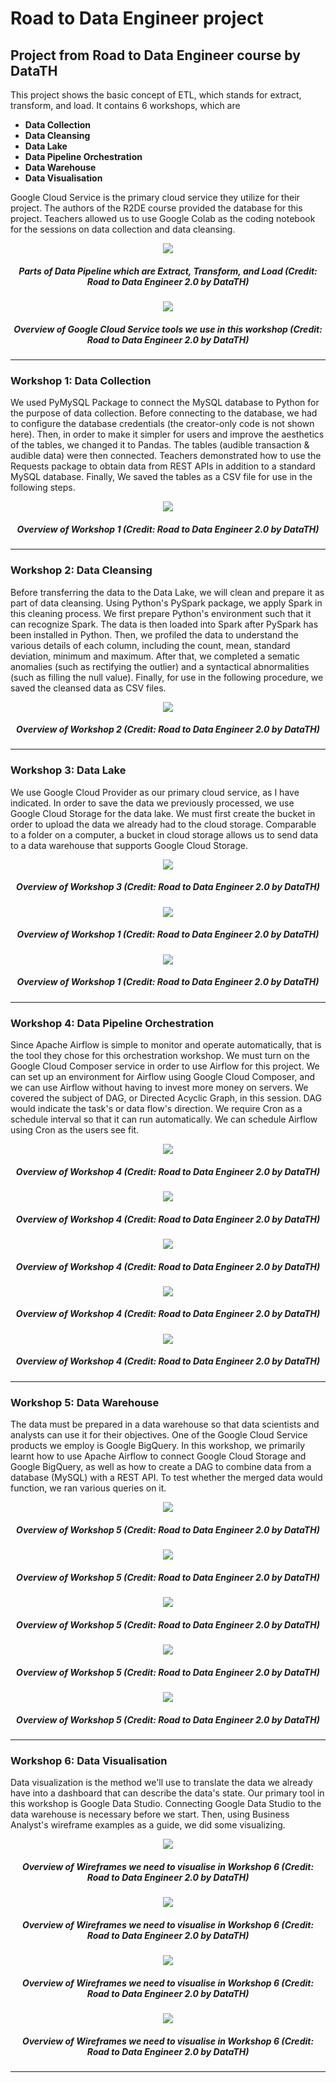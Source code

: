 # Road to Data Engineer project
## Project from Road to Data Engineer course by DataTH


This project shows the basic concept of ETL, which stands for extract, transform, and load. It contains 6 workshops, which are

* **Data Collection**
* **Data Cleansing**
* **Data Lake**
* **Data Pipeline Orchestration**
* **Data Warehouse**
* **Data Visualisation**


Google Cloud Service is the primary cloud service they utilize for their project. The authors of the R2DE course provided the database for this project. Teachers allowed us to use Google Colab as the coding notebook for the sessions on data collection and data cleansing.

<p align="center">
<img src="https://github.com/ChayaNiyom/road-2-data-engineer-prj/blob/main/ETL.jpg"/>
</p>

<h5 align="center"> Parts of Data Pipeline which are Extract, Transform, and Load (Credit: Road to Data Engineer 2.0 by DataTH) </h5>

<p align="center">
<img src="https://github.com/ChayaNiyom/road-2-data-engineer-prj/blob/main/Overall_Workshop.jpg"/>
</p>

<h5 align="center"> Overview of Google Cloud Service tools we use in this workshop (Credit: Road to Data Engineer 2.0 by DataTH) </h5>

---

### Workshop 1: Data Collection
We used PyMySQL Package to connect the MySQL database to Python for the purpose of data collection. Before connecting to the database, we had to configure the database credentials (the creator-only code is not shown here).
Then, in order to make it simpler for users and improve the aesthetics of the tables, we changed it to Pandas. The tables (audible transaction & audible data) were then connected.
Teachers demonstrated how to use the Requests package to obtain data from REST APIs in addition to a standard MySQL database.
Finally, We saved the tables as a CSV file for use in the following steps.

<p align="center">
<img src="https://github.com/ChayaNiyom/road-2-data-engineer-prj/blob/main/Workshop1_Description.jpg"/>
</p>

<h5 align="center"> Overview of Workshop 1 (Credit: Road to Data Engineer 2.0 by DataTH) </h5>


---

### Workshop 2: Data Cleansing
Before transferring the data to the Data Lake, we will clean and prepare it as part of data cleansing. Using Python's PySpark package, we apply Spark in this cleaning process.
We first prepare Python's environment such that it can recognize Spark. The data is then loaded into Spark after PySpark has been installed in Python. Then, we profiled the data to understand the various details of each column, including the count, mean, standard deviation, minimum and maximum. After that, we completed a sematic anomalies (such as rectifying the outlier) and a syntactical abnormalities (such as filling the null value). Finally, for use in the following procedure, we saved the cleansed data as CSV files.

<p align="center">
<img src="https://github.com/ChayaNiyom/road-2-data-engineer-prj/blob/main/Workshop2_Description.jpg"/>
</p>

<h5 align="center"> Overview of Workshop 2 (Credit: Road to Data Engineer 2.0 by DataTH) </h5>

---

### Workshop 3: Data Lake
We use Google Cloud Provider as our primary cloud service, as I have indicated. In order to save the data we previously processed, we use Google Cloud Storage for the data lake. 
We must first create the bucket in order to upload the data we already had to the cloud storage. Comparable to a folder on a computer, a bucket in cloud storage allows us to send data to a data warehouse that supports Google Cloud Storage.

<p align="center">
<img src="https://github.com/ChayaNiyom/road-2-data-engineer-prj/blob/main/Workshop3_Description.jpg"/>
</p>

<h5 align="center"> Overview of Workshop 3 (Credit: Road to Data Engineer 2.0 by DataTH) </h5>

<p align="center">
<img src="https://github.com/ChayaNiyom/road-2-data-engineer-prj/blob/main/Workshop3_GUI.png"/>
</p>

<h5 align="center"> Overview of Workshop 1 (Credit: Road to Data Engineer 2.0 by DataTH) </h5>

<p align="center">
<img src="https://github.com/ChayaNiyom/road-2-data-engineer-prj/blob/main/Workshop3_CreateBucket.png"/>
</p>

<h5 align="center"> Overview of Workshop 1 (Credit: Road to Data Engineer 2.0 by DataTH) </h5>

---

### Workshop 4: Data Pipeline Orchestration
Since Apache Airflow is simple to monitor and operate automatically, that is the tool they chose for this orchestration workshop. We must turn on the Google Cloud Composer service in order to use Airflow for this project. We can set up an environment for Airflow using Google Cloud Composer, and we can use Airflow without having to invest more money on servers. We covered the subject of DAG, or Directed Acyclic Graph, in this session. DAG would indicate the task's or data flow's direction. We require Cron as a schedule interval so that it can run automatically. We can schedule Airflow using Cron as the users see fit.

<p align="center">
<img src="https://github.com/ChayaNiyom/road-2-data-engineer-prj/blob/main/Workshop4_Description.jpg"/>
</p>

<h5 align="center"> Overview of Workshop 4 (Credit: Road to Data Engineer 2.0 by DataTH) </h5>

<p align="center">
<img src="https://github.com/ChayaNiyom/road-2-data-engineer-prj/blob/main/Workshop4_Composer.png"/>
</p>

<h5 align="center"> Overview of Workshop 4 (Credit: Road to Data Engineer 2.0 by DataTH) </h5>

<p align="center">
<img src="https://github.com/ChayaNiyom/road-2-data-engineer-prj/blob/main/Workshop4_AirflowGUI.png"/>
</p>

<h5 align="center"> Overview of Workshop 4 (Credit: Road to Data Engineer 2.0 by DataTH) </h5>

<p align="center">
<img src="https://github.com/ChayaNiyom/road-2-data-engineer-prj/blob/main/Workshop4_DAG.png"/>
</p>

<h5 align="center"> Overview of Workshop 4 (Credit: Road to Data Engineer 2.0 by DataTH) </h5>

<p align="center">
<img src="https://github.com/ChayaNiyom/road-2-data-engineer-prj/blob/main/Workshop4_DAG_Code.png"/>
</p>

<h5 align="center"> Overview of Workshop 4 (Credit: Road to Data Engineer 2.0 by DataTH) </h5>

---

### Workshop 5: Data Warehouse
The data must be prepared in a data warehouse so that data scientists and analysts can use it for their objectives. One of the Google Cloud Service products we employ is Google BigQuery. In this workshop, we primarily learnt how to use Apache Airflow to connect Google Cloud Storage and Google BigQuery, as well as how to create a DAG to combine data from a database (MySQL) with a REST API. To test whether the merged data would function, we ran various queries on it.

<p align="center">
<img src="https://github.com/ChayaNiyom/road-2-data-engineer-prj/blob/main/Workshop5_Description.jpg"/>
</p>

<h5 align="center"> Overview of Workshop 5 (Credit: Road to Data Engineer 2.0 by DataTH) </h5>

<p align="center">
<img src="https://github.com/ChayaNiyom/road-2-data-engineer-prj/blob/main/Workshop5_Diagram.png"/>
</p>

<h5 align="center"> Overview of Workshop 5 (Credit: Road to Data Engineer 2.0 by DataTH) </h5>

<p align="center">
<img src="https://github.com/ChayaNiyom/road-2-data-engineer-prj/blob/main/Workshop5_DataInfo.png"/>
</p>

<h5 align="center"> Overview of Workshop 5 (Credit: Road to Data Engineer 2.0 by DataTH) </h5>

<p align="center">
<img src="https://github.com/ChayaNiyom/road-2-data-engineer-prj/blob/main/Workshop5_Audible.png"/>
</p>

<h5 align="center"> Overview of Workshop 5 (Credit: Road to Data Engineer 2.0 by DataTH) </h5>

<p align="center">
<img src="https://github.com/ChayaNiyom/road-2-data-engineer-prj/blob/main/Workshop5_Query.png"/>
</p>

<h5 align="center"> Overview of Workshop 5 (Credit: Road to Data Engineer 2.0 by DataTH) </h5>

---

### Workshop 6: Data Visualisation 
Data visualization is the method we'll use to translate the data we already have into a dashboard that can describe the data's state. Our primary tool in this workshop is Google Data Studio. Connecting Google Data Studio to the data warehouse is necessary before we start. Then, using Business Analyst's wireframe examples as a guide, we did some visualizing.

<p align="center">
<img src="https://github.com/ChayaNiyom/road-2-data-engineer-prj/blob/main/Workshop6_Wireframe.jpg"/>
</p>

<h5 align="center"> Overview of Wireframes we need to visualise in Workshop 6 (Credit: Road to Data Engineer 2.0 by DataTH) </h5>

<p align="center">
<img src="https://github.com/ChayaNiyom/road-2-data-engineer-prj/blob/main/Workshop6_Wireframe1.png"/>
</p>

<h5 align="center"> Overview of Wireframes we need to visualise in Workshop 6 (Credit: Road to Data Engineer 2.0 by DataTH) </h5>

<p align="center">
<img src="https://github.com/ChayaNiyom/road-2-data-engineer-prj/blob/main/Workshop6_Wireframe2.png"/>
</p>

<h5 align="center"> Overview of Wireframes we need to visualise in Workshop 6 (Credit: Road to Data Engineer 2.0 by DataTH) </h5>

<p align="center">
<img src="https://github.com/ChayaNiyom/road-2-data-engineer-prj/blob/main/Workshop6_Wireframe3.png"/>
</p>

<h5 align="center"> Overview of Wireframes we need to visualise in Workshop 6 (Credit: Road to Data Engineer 2.0 by DataTH) </h5>

---
